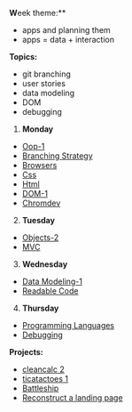 **W**eek theme:**  
  * apps and planning them  
  * apps = data + interaction  

  
**Topics:**  
  * git branching  
  * user stories  
  * data modeling  
  * DOM  
  * debugging  
    

1. **Monday**  
  * [Oop-1](https://github.com/jankeLearning/content-md/blob/master/app-design/02-oop-1.md)
  * [Branching Strategy](https://github.com/jankeLearning/content-md/blob/master/git-workflow/02-branching-strategy.md)
  * [Browsers](https://github.com/jankeLearning/content-md/blob/master/dev-knowledge/02-browsers.md) 
  * [Css](https://github.com/jankeLearning/content-md/blob/master/frontend/02-css.md)  
  * [Html](https://github.com/jankeLearning/content-md/blob/master/frontend/02-html.md)  
  * [DOM-1](https://github.com/jankeLearning/content-md/blob/master/frontend/02-DOM-1.md)  
  * [Chromdev](https://github.com/jankeLearning/content-md/blob/master/tools/02-chromdev.md)  

2. **Tuesday**  
  * [Objects-2](https://github.com/jankeLearning/content-md/blob/master/js/02-objects-2.md)  
  * [MVC](https://github.com/jankeLearning/content-md/blob/master/app-design/02-MVC.md)

3. **Wednesday**  
  * [Data Modeling-1](https://github.com/jankeLearning/content-md/blob/master/app-design/02-data-modeling-1.md)  
  * [Readable Code](https://github.com/jankeLearning/content-md/blob/master/dev-knowledge/02-readable-code.md) 
    
4. **Thursday**  
  * [Programming Languages](https://github.com/jankeLearning/content-md/blob/master/dev-knowledge/02-programming-languages.md)  
  * [Debugging](https://github.com/jankeLearning/content-md/blob/master/js/02-debugging.md)  
  

**Projects:**
  * [cleancalc 2](https://github.com/jankeLearning/projects/blob/master/cleancalc/2-cleancalc.md)
  * [ticatactoes 1](https://github.com/jankeLearning/projects/blob/master/tictactoes/1-tictactoes)  
  * [Battleship](https://github.com/jankeLearning/projects/blob/master/02-battleship.md)
  * [Reconstruct a landing page](https://github.com/jankeLearning/projects/blob/master/02-rebuild-apple.md)  


